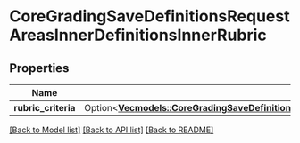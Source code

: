 # CoreGradingSaveDefinitionsRequestAreasInnerDefinitionsInnerRubric

## Properties

Name | Type | Description | Notes
------------ | ------------- | ------------- | -------------
**rubric_criteria** | Option<[**Vec<models::CoreGradingSaveDefinitionsRequestAreasInnerDefinitionsInnerRubricRubricCriteriaInner>**](core_grading_save_definitions_request_areas_inner_definitions_inner_rubric_rubric_criteria_inner.md)> |  | [optional]

[[Back to Model list]](../README.md#documentation-for-models) [[Back to API list]](../README.md#documentation-for-api-endpoints) [[Back to README]](../README.md)


